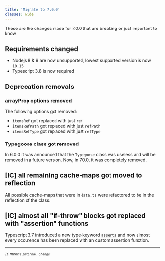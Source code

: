 ```yaml
---
title: 'Migrate to 7.0.0'
classes: wide
---
```


These are the changes made for 7.0.0 that are breaking or just important to know

## Requirements changed

- Nodejs 8 & 9 are now unsupported, lowest supported version is now `10.15`
- Typescript 3.8 is now required

## Deprecation removals

### arrayProp options removed

The following options got removed:

- `itemsRef` got replaced with just `ref`
- `itemsRefPath` got replaced with just `refPath`
- `itemsRefType` got replaced with just `refType`

### Typegoose class got removed

In 6.0.0 it was announced that the `Typegoose` class was useless and will be removed in a future version. Now, in 7.0.0, it was completely removed.

## [IC] all remaining cache-maps got moved to reflection

All possible cache-maps that were in `data.ts` were refactored to be in the reflection of the class.

## [IC] almost all "if-throw" blocks got replaced with "assertion" functions

Typescript 3.7 introduced a new type-keyword [`asserts`](https://devblogs.microsoft.com/typescript/announcing-typescript-3-7/#assertion-functions) and now almost every occurence has been replaced with an custom assertion function.

---

<sub>*`IC` means `Internal Change`*</sub>
